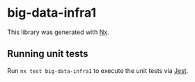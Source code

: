 # big-data-infra1

This library was generated with [Nx](https://nx.dev).

## Running unit tests

Run `nx test big-data-infra1` to execute the unit tests via [Jest](https://jestjs.io).
